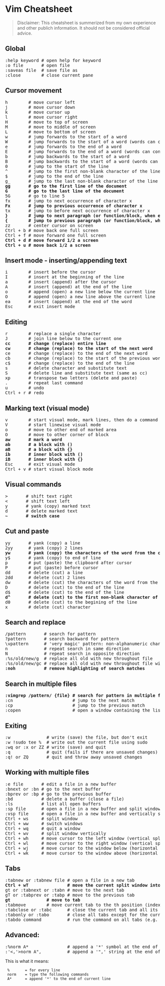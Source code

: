 # Vim Cheatsheet

>Disclaimer: This cheatsheet is summerized from my own experience and other publich information. It should not be considered official advice.

## Global
<pre lang=bash>
:help keyword # open help for keyword
:o file       # open file
:saveas file  # save file as
:close        # close current pane
</pre>

## Cursor movement
<pre lang=bash>
h        # move cursor left
j        # move cursor down
k        # move cursor up
l        # move cursor right
H        # move to top of screen
M        # move to middle of screen
L        # move to bottom of screen
w        # jump forwards to the start of a word
W        # jump forwards to the start of a word (words can contain punctuation)
e        # jump forwards to the end of a word
E        # jump forwards to the end of a word (words can contain punctuation)
b        # jump backwards to the start of a word
B        # jump backwards to the start of a word (words can contain punctuation)
0        # jump to the start of the line
^        # jump to the first non-blank character of the line
$        # jump to the end of the line
g_       # jump to the last non-blank character of the line
<b>gg       # go to the first line of the document </b>
<b>G        # go to the last line of the document </b>
5G       # go to line 5
fx       # jump to next occurrence of character x
<b>Fx       # jump to previous occurrence of character x </b>
tx       # jump to before next occurrence of character x
<b>}        # jump to next paragraph (or function/block, when editing code) </b>
<b>{        # jump to previous paragraph (or function/block, when editing code) </b>
zz       # center cursor on screen
Ctrl + b # move back one full screen
Ctrl + f # move forward one full screen
<b>Ctrl + d # move forward 1/2 a screen </b>
<b>Ctrl + u # move back 1/2 a screen </b>
</pre>

## Insert mode - inserting/appending text
<pre lang=bash>
i        # insert before the cursor
I        # insert at the beginning of the line
a        # insert (append) after the cursor
A        # insert (append) at the end of the line
o        # append (open) a new line below the current line
O        # append (open) a new line above the current line
ea       # insert (append) at the end of the word
Esc      # exit insert mode
</pre>

## Editing
<pre lang=bash>
r        # replace a single character
J        # join line below to the current one
<b>cc       # change (replace) entire line </b>
<b>cw       # change (replace) to the start of the next word </b>
ce       # change (replace) to the end of the next word
cb       # change (replace) to the start of the previous word
c$       # change (replace) to the end of the line
s        # delete character and substitute text
S        # delete line and substitute text (same as cc)
xp       # transpose two letters (delete and paste)
.        # repeat last command
u        # undo
Ctrl + r # redo
</pre>

## Marking text (visual mode)
<pre lang=bash>
v        # start visual mode, mark lines, then do a command (like y-yank)
V        # start linewise visual mode
o        # move to other end of marked area
O        # move to other corner of block
<b>aw       # mark a word </b>
<b>ab       # a block with () </b>
<b>aB       # a block with {} </b>
<b>ib       # inner block with () </b>
<b>iB       # inner block with {} </b>
Esc      # exit visual mode
Ctrl + v # start visual block mode
</pre>

## Visual commands
<pre lang=bash>
>       # shift text right
<       # shift text left
y       # yank (copy) marked text
d       # delete marked text
<b>~       # switch case </b>
</pre>

## Cut and paste
<pre lang=bash>
yy       # yank (copy) a line
2yy      # yank (copy) 2 lines
<b>yw       # yank (copy) the characters of the word from the cursor position to the start of the next word </b>
y$       # yank (copy) to end of line
p        # put (paste) the clipboard after cursor
P        # put (paste) before cursor
dd       # delete (cut) a line
2dd      # delete (cut) 2 lines
dw       # delete (cut) the characters of the word from the cursor position to the start of the next word
D        # delete (cut) to the end of the line
d$       # delete (cut) to the end of the line
<b>d^       # delete (cut) to the first non-blank character of the line </b>
d0       # delete (cut) to the begining of the line
x        # delete (cut) character
</pre>

## Search and replace
<pre lang=bash>
/pattern       # search for pattern
?pattern       # search backward for pattern
\vpattern      # 'very magic' pattern: non-alphanumeric characters are interpreted as special regex symbols (no escaping needed)
n              # repeat search in same direction
N              # repeat search in opposite direction
:%s/old/new/g  # replace all old with new throughout file
:%s/old/new/gc # replace all old with new throughout file with confirmations
<b>:noh           # remove highlighting of search matches </b>
</pre>

## Search in multiple files
<pre lang=bash>
<b>:vimgrep /pattern/ {file} # search for pattern in multiple files </b>
:cn                       # jump to the next match
:cp                       # jump to the previous match
:copen                    # open a window containing the list of matches
</pre>

## Exiting
<pre lang=bash>
:w              # write (save) the file, but don't exit
:w !sudo tee %  # write out the current file using sudo
:wq or :x or ZZ # write (save) and quit
:q              # quit (fails if there are unsaved changes)
:q! or ZQ       # quit and throw away unsaved changes
</pre>

## Working with multiple files
<pre lang=bash>
:e file       # edit a file in a new buffer
:bnext or :bn # go to the next buffer
:bprev or :bp # go to the previous buffer
:bd           # delete a buffer (close a file)
:ls           # list all open buffers
:sp file      # open a file in a new buffer and split window
:vsp file     # open a file in a new buffer and vertically split window
Ctrl + ws     # split window
Ctrl + ww     # switch windows
Ctrl + wq     # quit a window
Ctrl + wv     # split window vertically
Ctrl + wh     # move cursor to the left window (vertical split)
Ctrl + wl     # move cursor to the right window (vertical split)
Ctrl + wj     # move cursor to the window below (horizontal split)
Ctrl + wk     # move cursor to the window above (horizontal split)
</pre>

## Tabs
<pre lang=bash>
:tabnew or :tabnew file # open a file in a new tab
<b>Ctrl + wT               # move the current split window into its own tab </b>
gt or :tabnext or :tabn # move to the next tab
gT or :tabprev or :tabp # move to the previous tab
<b><number>gt              # move to tab <number> </b>
:tabmove <number>       # move current tab to the <number>th position (indexed from 0)
:tabclose or :tabc      # close the current tab and all its windows
:tabonly or :tabo       # close all tabs except for the current one
:tabdo command          # run the command on all tabs (e.g. :tabdo q - closes all opened tabs)
</pre>

## Advanced:
<pre lang=bash>
:%norm A*               # append a '*' symbol at the end of every line. 
:'<,'>norm A",          # append a '",' string at the end of the lines selected previously by visual mode.
</pre>

This is what it means:
```
 %       = for every line
 norm    = type the following commands
 A*      = append '*' to the end of current line
```
